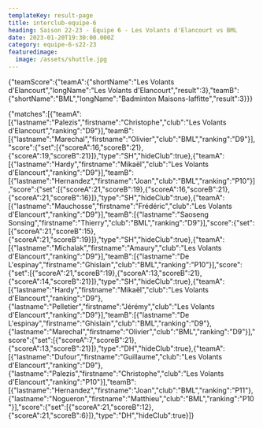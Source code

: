 ```yaml
---
templateKey: result-page
title: interclub-equipe-6
heading: Saison 22-23 - Équipe 6 - Les Volants d'Elancourt vs BML
date: 2023-01-20T19:30:00.000Z
category: equipe-6-s22-23
featuredimage:
  image: /assets/shuttle.jpg
---
```


<teamscoreboard>{"teamScore":{"teamA":{"shortName":"Les Volants d'Elancourt","longName":"Les Volants d'Elancourt","result":3},"teamB":{"shortName":"BML","longName":"Badminton Maisons-laffitte","result":3}}}</teamscoreboard>

<scoreboard>{"matches":[{"teamA":[{"lastname":"Palezis","firstname":"Christophe","club":"Les Volants d'Elancourt","ranking":"D9"}],"teamB":[{"lastname":"Marechal","firstname":"Olivier","club":"BML","ranking":"D9"}],"score":{"set":[{"scoreA":16,"scoreB":21},{"scoreA":19,"scoreB":21}]},"type":"SH","hideClub":true},{"teamA":[{"lastname":"Hardy","firstname":"Mikaël","club":"Les Volants d'Elancourt","ranking":"D9"}],"teamB":[{"lastname":"Hernandez","firstname":"Joan","club":"BML","ranking":"P10"}],"score":{"set":[{"scoreA":21,"scoreB":19},{"scoreA":16,"scoreB":21},{"scoreA":21,"scoreB":16}]},"type":"SH","hideClub":true},{"teamA":[{"lastname":"Mauchosse","firstname":"Frédéric","club":"Les Volants d'Elancourt","ranking":"D9"}],"teamB":[{"lastname":"Saoseng Sonsing","firstname":"Thierry","club":"BML","ranking":"D9"}],"score":{"set":[{"scoreA":21,"scoreB":15},{"scoreA":21,"scoreB":19}]},"type":"SH","hideClub":true},{"teamA":[{"lastname":"Michalak","firstname":"Amaury","club":"Les Volants d'Elancourt","ranking":"D9"}],"teamB":[{"lastname":"De L'espinay","firstname":"Ghislain","club":"BML","ranking":"P10"}],"score":{"set":[{"scoreA":21,"scoreB":19},{"scoreA":13,"scoreB":21},{"scoreA":14,"scoreB":21}]},"type":"SH","hideClub":true},{"teamA":[{"lastname":"Hardy","firstname":"Mikaël","club":"Les Volants d'Elancourt","ranking":"D9"},{"lastname":"Pelletier","firstname":"Jérémy","club":"Les Volants d'Elancourt","ranking":"D9"}],"teamB":[{"lastname":"De L'espinay","firstname":"Ghislain","club":"BML","ranking":"D9"},{"lastname":"Marechal","firstname":"Olivier","club":"BML","ranking":"D9"}],"score":{"set":[{"scoreA":7,"scoreB":21},{"scoreA":13,"scoreB":21}]},"type":"DH","hideClub":true},{"teamA":[{"lastname":"Dufour","firstname":"Guillaume","club":"Les Volants d'Elancourt","ranking":"D9"},{"lastname":"Palezis","firstname":"Christophe","club":"Les Volants d'Elancourt","ranking":"P10"}],"teamB":[{"lastname":"Hernandez","firstname":"Joan","club":"BML","ranking":"P11"},{"lastname":"Nogueron","firstname":"Matthieu","club":"BML","ranking":"P10"}],"score":{"set":[{"scoreA":21,"scoreB":12},{"scoreA":21,"scoreB":6}]},"type":"DH","hideClub":true}]}</scoreboard>